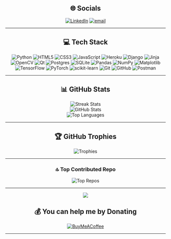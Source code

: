 <div align="center">

## 🌐 Socials

[![LinkedIn](https://img.shields.io/badge/LinkedIn-%230077B5.svg?logo=linkedin&logoColor=white)](https://linkedin.com/in/ramazan-izci-9637ab29a/) 
[![email](https://img.shields.io/badge/Email-D14836?logo=gmail&logoColor=white)](mailto:ramazan.izcir@gmail.com) 

</div>

---

<div align="center">

## 💻 Tech Stack

![Python](https://img.shields.io/badge/python-3670A0?style=for-the-badge&logo=python&logoColor=ffdd54) 
![HTML5](https://img.shields.io/badge/html5-%23E34F26.svg?style=for-the-badge&logo=html5&logoColor=white) 
![CSS3](https://img.shields.io/badge/css3-%231572B6.svg?style=for-the-badge&logo=css3&logoColor=white) 
![JavaScript](https://img.shields.io/badge/javascript-%23323330.svg?style=for-the-badge&logo=javascript&logoColor=%23F7DF1E) 
![Heroku](https://img.shields.io/badge/heroku-%23430098.svg?style=for-the-badge&logo=heroku&logoColor=white) 
![Django](https://img.shields.io/badge/django-%23092E20.svg?style=for-the-badge&logo=django&logoColor=white) 
![Jinja](https://img.shields.io/badge/jinja-white.svg?style=for-the-badge&logo=jinja&logoColor=black) 
![OpenCV](https://img.shields.io/badge/opencv-%23white.svg?style=for-the-badge&logo=opencv&logoColor=white) 
![Qt](https://img.shields.io/badge/Qt-%23217346.svg?style=for-the-badge&logo=Qt&logoColor=white) 
![Postgres](https://img.shields.io/badge/postgres-%23316192.svg?style=for-the-badge&logo=postgresql&logoColor=white) 
![SQLite](https://img.shields.io/badge/sqlite-%2307405e.svg?style=for-the-badge&logo=sqlite&logoColor=white) 
![Pandas](https://img.shields.io/badge/pandas-%23150458.svg?style=for-the-badge&logo=pandas&logoColor=white) 
![NumPy](https://img.shields.io/badge/numpy-%23013243.svg?style=for-the-badge&logo=numpy&logoColor=white) 
![Matplotlib](https://img.shields.io/badge/Matplotlib-%23ffffff.svg?style=for-the-badge&logo=Matplotlib&logoColor=black) 
![TensorFlow](https://img.shields.io/badge/TensorFlow-%23FF6F00.svg?style=for-the-badge&logo=TensorFlow&logoColor=white) 
![PyTorch](https://img.shields.io/badge/PyTorch-%23EE4C2C.svg?style=for-the-badge&logo=PyTorch&logoColor=white) 
![scikit-learn](https://img.shields.io/badge/scikit--learn-%23F7931E.svg?style=for-the-badge&logo=scikit-learn&logoColor=white) 
![Git](https://img.shields.io/badge/git-%23F05033.svg?style=for-the-badge&logo=git&logoColor=white) 
![GitHub](https://img.shields.io/badge/github-%23121011.svg?style=for-the-badge&logo=github&logoColor=white) 
![Postman](https://img.shields.io/badge/Postman-FF6C37?style=for-the-badge&logo=postman&logoColor=white)

</div>

---

<div align="center">

## 📊 GitHub Stats

<img src="https://nirzak-streak-stats.vercel.app/?user=izcir&theme=dark&hide_border=true" alt="Streak Stats" />
<br>
<img src="https://github-readme-stats.vercel.app/api?username=izcir&theme=dark&hide_border=true&include_all_commits=true&count_private=true" alt="GitHub Stats" />
<br>
<img src="https://github-readme-stats.vercel.app/api/top-langs/?username=izcir&theme=dark&hide_border=true&include_all_commits=true&count_private=true&layout=compact" alt="Top Languages" />

</div>

---

<div align="center">

## 🏆 GitHub Trophies

<img src="https://github-profile-trophy.vercel.app/?username=izcir&theme=radical&no-frame=true&no-bg=true&margin-w=4" alt="Trophies" />

</div>

---

<div align="center">

### 🔝 Top Contributed Repo

<img src="https://github-contributor-stats.vercel.app/api?username=izcir&limit=5&theme=dark&combine_all_yearly_contributions=true" alt="Top Repos" />

</div>

---

<div align="center">

[![](https://visitcount.itsvg.in/api?id=izcir&icon=0&color=3)](https://visitcount.itsvg.in)

## 💰 You can help me by Donating

[![BuyMeACoffee](https://img.shields.io/badge/Buy%20Me%20a%20Coffee-ffdd00?style=for-the-badge&logo=buy-me-a-coffee&logoColor=black)](https://buymeacoffee.com/izcir)

</div>

---

<!-- Proudly created with GPRM ( https://gprm.itsvg.in ) -->
